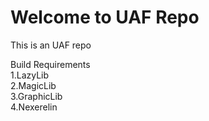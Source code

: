 # Welcome to UAF Repo
This is an UAF repo


Build Requirements  
1.LazyLib  
2.MagicLib  
3.GraphicLib  
4.Nexerelin  
